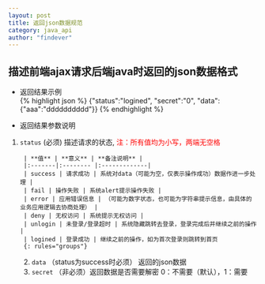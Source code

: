 ```yaml
---
layout: post
title: 返回json数据规范
category: java_api
author: "findever"
---
```


## 描述前端ajax请求后端java时返回的json数据格式
<!--more-->

* 返回结果示例  
{% highlight json %}
	{"status":"logined", "secret":"0", "data":{"aaa":"dddddddddd"}}
{% endhighlight %}

* 返回结果参数说明
1. `status` (必须) 描述请求的状态, <span style="color:red">注：所有值均为小写，两端无空格</span>

		| **值** | **意义** | **备注说明** |
		|:-------|:-------- |:-------------|
		| success | 请求成功 | 系统对data（可能为空，仅表示操作成功）数据作进一步处理 |
		| fail | 操作失败 | 系统alert提示操作失败 |
		| error | 应用错误信息 | （可能为数字状态，也可能为字符串提示信息，由具体的业务应用逻辑去协商处理） |
		| deny | 无权访问 | 系统提示无权访问 |
		| unlogin | 未登录/登录超时 | 系统隐藏跳转去登录，登录完成后并继续之前的操作 |
		| logined | 登录成功 | 继续之前的操作，如为首次登录则跳转到首页 
		{: rules="groups"}

	2. `data` （status为success时必须） 返回的json数据
	3. `secret` （非必须）返回数据是否需要解密 0：不需要（默认），1：需要